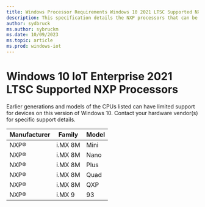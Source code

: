 ```yaml
---
title: Windows Processor Requirements Windows 10 2021 LTSC Supported NXP Processors
description: This specification details the NXP processors that can be used with Windows 10 2021 LTSC.
author: sydbruck
ms.author: sybruckm
ms.date: 10/09/2023
ms.topic: article
ms.prod: windows-iot
---
```


# Windows 10 IoT Enterprise 2021 LTSC Supported NXP Processors

Earlier generations and models of the CPUs listed can have limited support for devices on this version of Windows 10. Contact your hardware vendor(s) for specific support details.

| Manufacturer | Family | Model |
|---|---|---|
|NXP®|i.MX 8M|Mini|
|NXP®|i.MX 8M|Nano|
|NXP®|i.MX 8M|Plus|
|NXP®|i.MX 8M|Quad|
|NXP®|i.MX 8M|QXP|
|NXP®|i.MX 9|93|
